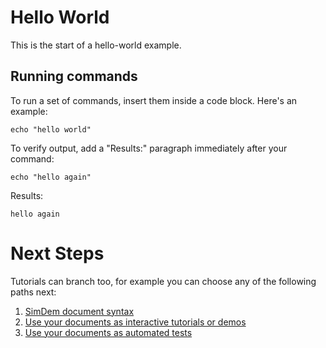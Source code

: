 # Hello World

This is the start of a hello-world example.

## Running commands

To run a set of commands, insert them inside a code block.  Here's an example:

```shell
echo "hello world"
```

To verify output, add a "Results:" paragraph immediately after your command:

```shell
echo "hello again"
```

Results:

```
hello again
```

# Next Steps

Tutorials can branch too, for example you can choose any of the following paths next:

1. [SimDem document syntax](syntax.md)
1. [Use your documents as interactive tutorials or demos](demo_mode.md)
1. [Use your documents as automated tests](test_mode.md)
